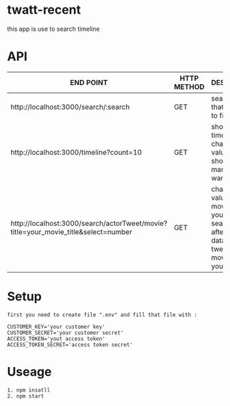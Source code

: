 # twatt-recent

this app is use to search timeline

# API
| END POINT                               | HTTP METHOD | DESCRIPTION                                                                       |
|-----------------------------------------|-------------|-----------------------------------------------------------------------------------|
| http://localhost:3000/search/:search    | GET         | search tweet that you want to find                                                |
| http://localhost:3000/timeline?count=10 | GET         | show tweet timeline, and change the value of 10 to show how many you want to show |
| http://localhost:3000/search/actorTweet/movie?title=your_movie_title&select=number | GET | change title value with movie that you want to search, and after that the data respon is tweet actor movie that you search |

# Setup
```
first you need to create file ".env" and fill that file with :

CUSTOMER_KEY='your customer key'
CUSTOMER_SECRET='your customer secret'
ACCESS_TOKEN='yout access token'
ACCESS_TOKEN_SECRET='access token secret'
```

# Useage
```
1. npm insatll
2. npm start
```

